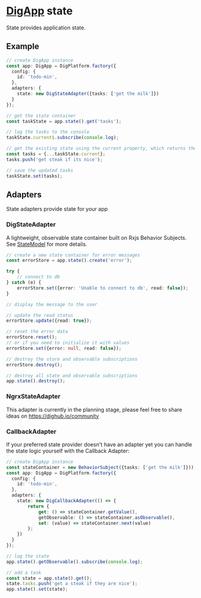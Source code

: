 # [DigApp](../../README.md) state

State provides application state. 

## Example

```typescript
// create DigApp instance
const app: DigApp = DigPlatform.factory({
  config: {
    id: 'todo-min',
  },
  adapters: {
    state: new DigStateAdapter({tasks: ['get the milk']})
  }
});

// get the state container
const taskState = app.state().get('tasks');

// log the tasks to the console
taskState.current$.subscribe(console.log);

// get the existing state using the current property, which returns the current static state
const tasks = {...taskState.current};
tasks.push('get steak if its nice');

// save the updated tasks
taskState.set(tasks);
```

## Adapters

State adapters provide state for your app

### DigStateAdapter

A lightweight, observable state container built on Rxjs Behavior Subjects. See [StateModel](..pi/classes/models/state-model.store.md) for more details.

```typescript
// create a new state container for error messages
const errorStore = app.state().create('error');

try {
    // connect to db
} catch (e) {
    errorStore.set({error: 'Unable to connect to db', read: false});
}

// display the message to the user

// update the read status
errorStore.update({read: true});

// reset the error data
errorStore.reset();
// or if you need to initialize it with values
errorStore.set({error: null, read: false});

// destroy the store and observable subscriptions
errorStore.destroy();

// destroy all state and observable subscriptions
app.state().destroy();
```

### NgrxStateAdapter

This adapter is currently in the planning stage, please feel free to share ideas on https://dighub.io/community

### CallbackAdapter

If your preferred state provider doesn't have an adapter yet you can handle the state logic yourself with the Callback Adapter:

```typescript
// create DigApp instance
const stateContainer = new BehaviorSubject({tasks: ['get the milk']}));
const app: DigApp = DigPlatform.factory({
  config: {
    id: 'todo-min',
  },
  adapters: {
    state: new DigCallbackAdapter(() => {
        return {
            get: () => stateContainer.getValue(),
            getObservable: () => stateContainer.asObservable(),
            set: (value) => stateContainer.next(value)
        };
    })
  }
});

// log the state
app.state().getObservable().subscribe(console.log);

// add a task
const state = app.state().get();
state.tasks.push('get a steak if they are nice');
app.state().set(state);
```


